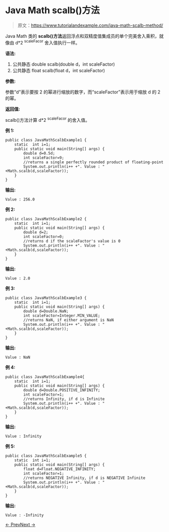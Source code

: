 # Java Math scalb()方法

> 原文：<https://www.tutorialandexample.com/java-math-scalb-method/>

Java Math 类的 **scalb()方法**返回浮点和双精度值集成员的单个完美舍入乘积，就像由 d*2 <sup>scaleFacor</sup> 舍入值执行一样。

**语法:**

1.  公共静态 double scalb(double d，int scaleFactor)
2.  公共静态 float scalb(float d，int scaleFactor)

**参数:**

参数“d”表示要按 2 的幂进行缩放的数字，而“scaleFactor”表示用于缩放 d 的 2 的幂。

**返回值:**

scalb()方法计算 d*2 <sup>scaleFacor</sup> 的舍入值。

**例 1:**

```
public class JavaMathScalbExample1 {
    static  int i=1;
    public static void main(String[] args) {
        double d=0.5d;
        int scaleFactor=9;
        //returns a single perfectly rounded product of floating-point
        System.out.println(i++ +". Value : " +Math.scalb(d,scaleFactor));
    }
}
```

**输出:**

```
Value : 256.0
```

**例 2:**

```
public class JavaMathScalbExample2 {
    static  int i=1;
    public static void main(String[] args) {
        double d=2;
        int scaleFactor=0;
        //returns d if the scaleFactor's value is 0
        System.out.println(i++ +". Value : " +Math.scalb(d,scaleFactor));
    }
}
```

**输出:**

```
Value : 2.0
```

**例 3:**

```
public class JavaMathScalbExample3 {
    static  int i=1;
    public static void main(String[] args) {
        double d=Double.NaN;
        int scaleFactor=Integer.MIN_VALUE;
        //returns NaN, if either argument is NaN
        System.out.println(i++ +". Value : " +Math.scalb(d,scaleFactor));
    }
}
```

**输出:**

```
Value : NaN
```

**例 4:**

```
public class JavaMathScalbExample4{
    static  int i=1;
    public static void main(String[] args) {
        double d=Double.POSITIVE_INFINITY;
        int scaleFactor=1;
        //returns Infinity, if d is Infinite
        System.out.println(i++ +". Value : " +Math.scalb(d,scaleFactor));
    }
}
```

**输出:**

```
Value : Infinity
```

**例 5:**

```
public class JavaMathScalbExample5 {
    static  int i=1;
    public static void main(String[] args) {
        float d=Float.NEGATIVE_INFINITY;
        int scaleFactor=1;
        //returns NEGATIVE Infinity, if d is NEGATIVE Infinite
        System.out.println(i++ +". Value : " +Math.scalb(d,scaleFactor));
    }
}
```

**输出:**

```
Value : -Infinity
```

[← Prev](https://www.tutorialandexample.com/java-math-round-method/)[Next →](https://www.tutorialandexample.com/java-math-signum-method/)